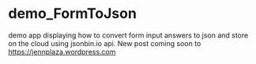 # demo_FormToJson

demo app displaying how to convert form input answers to json and store on the cloud using jsonbin.io api.
New post coming soon to https://jennplaza.wordpress.com
